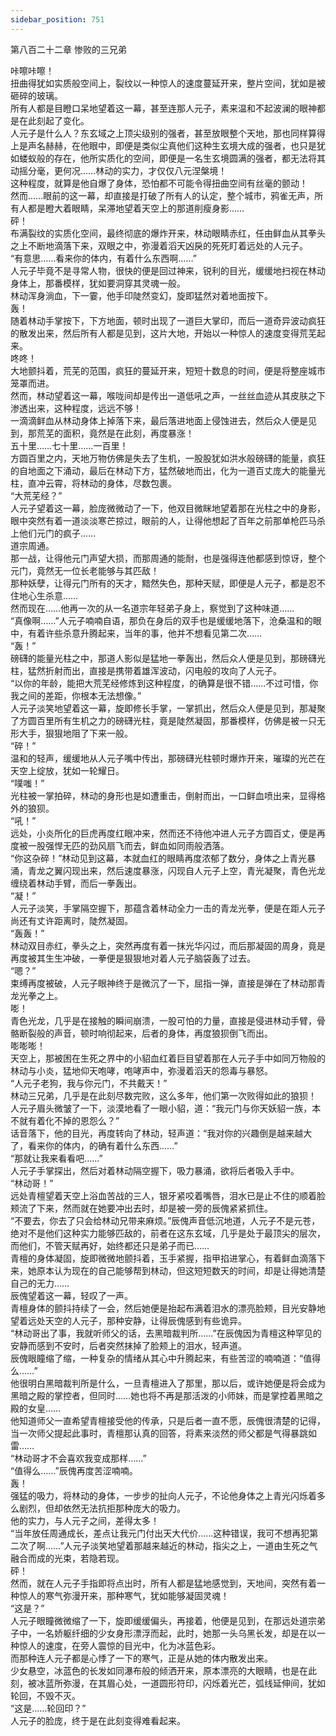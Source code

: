 ```yaml
---
sidebar_position: 751
---
```

 第八百二十二章 惨败的三兄弟


咔嚓咔嚓！  
扭曲得犹如实质般空间上，裂纹以一种惊人的速度蔓延开来，整片空间，犹如是被砸碎的玻璃。  
所有人都是目瞪口呆地望着这一幕，甚至连那人元子，素来温和不起波澜的眼神都是在此刻起了变化。  
人元子是什么人？东玄域之上顶尖级别的强者，甚至放眼整个天地，那也同样算得上是声名赫赫，在他眼中，即便是类似尘真他们这种生玄境大成的强者，也只是犹如蝼蚁般的存在，他所实质化的空间，即便是一名生玄境圆满的强者，都无法将其动摇分毫，更何况……林动的实力，才仅仅八元涅槃境！  
这种程度，就算是他自爆了身体，恐怕都不可能令得扭曲空间有丝毫的颤动！  
然而……眼前的这一幕，却直接是打破了所有人的认定，整个城市，鸦雀无声，所有人都是瞪大着眼睛，呆滞地望着天空上的那道削瘦身影……  
砰！  
布满裂纹的实质化空间，最终彻底的爆炸开来，林动眼睛赤红，任由鲜血从其拳头之上不断地滴落下来，双眼之中，弥漫着滔天凶戾的死死盯着远处的人元子。  
“有意思……看来你的体内，有着什么东西啊……”  
人元子毕竟不是寻常人物，很快的便是回过神来，锐利的目光，缓缓地扫视在林动身体上，那番模样，犹如要洞穿其灵魂一般。  
林动浑身淌血，下一霎，他手印陡然变幻，旋即猛然对着地面按下。  
轰！  
随着林动手掌按下，下方地面，顿时出现了一道巨大掌印，而后一道奇异波动疯狂的散发出来，然后所有人都是见到，这片大地，开始以一种惊人的速度变得荒芜起来。  
咚咚！  
大地颤抖着，荒芜的范围，疯狂的蔓延开来，短短十数息的时间，便是将整座城市笼罩而进。  
然而，林动望着这一幕，喉咙间却是传出一道低吼之声，一丝丝血迹从其皮肤之下渗透出来，这种程度，远远不够！  
一滴滴鲜血从林动身体上掉落下来，最后落进地面上侵蚀进去，然后众人便是见到，那荒芜的面积，竟然是在此刻，再度暴涨！  
五十里……七十里……一百里！  
方圆百里之内，天地万物仿佛是失去了生机，一股股犹如洪水般磅礴的能量，疯狂的自地面之下涌动，最后在林动下方，猛然破地而出，化为一道百丈庞大的能量光柱，直冲云霄，将林动的身体，尽数包裹。  
“大荒芜经？”  
人元子望着这一幕，脸庞微微动了一下，他双目微眯地望着那在光柱之中的身影，眼中突然有着一道淡淡寒芒掠过，眼前的人，让得他想起了百年之前那单枪匹马杀上他们元门的疯子……  
道宗周通。  
那一战，让得他元门声望大损，而那周通的能耐，也是强得连他都感到惊讶，整个元门，竟然无一位长老能够与其匹敌！  
那种妖孽，让得元门所有的天才，黯然失色，那种天赋，即便是人元子，都是忍不住地心生杀意……  
然而现在……他再一次的从一名道宗年轻弟子身上，察觉到了这种味道……  
“真像啊……”人元子喃喃自语，那负在身后的双手也是缓缓地落下，沧桑温和的眼中，有着许些杀意升腾起来，当年的事，他并不想看见第二次……  
“轰！”  
磅礴的能量光柱之中，那道人影似是猛地一拳轰出，然后众人便是见到，那磅礴光柱，猛然折射而出，直接是携带着雄浑波动，闪电般的攻向了人元子。  
“以你的年龄，能把大荒芜经修炼到这种程度，的确算是很不错……不过可惜，你我之间的差距，你根本无法想像。”  
人元子淡笑地望着这一幕，旋即修长手掌，一掌抓出，然后众人便是见到，那凝聚了方圆百里所有生机之力的磅礴光柱，竟是陡然凝固，那番模样，仿佛是被一只无形大手，狠狠地阻了下来一般。  
“碎！”  
温和的轻声，缓缓地从人元子嘴中传出，那磅礴光柱顿时爆炸开来，璀璨的光芒在天空上绽放，犹如一轮耀日。  
“噗嗤！”  
光柱被一掌拍碎，林动的身形也是如遭重击，倒射而出，一口鲜血喷出来，显得格外的狼狈。  
“吼！”  
远处，小炎所化的巨虎再度红眼冲来，然而还不待他冲进人元子方圆百丈，便是再度被一股强悍无匹的劲风扇飞而去，鲜血如同雨般洒落。  
“你这杂碎！”林动见到这幕，本就血红的眼睛再度浓郁了数分，身体之上青光暴涌，青龙之翼闪现出来，然后速度暴涨，闪现自人元子上空，青光凝聚，青色光龙缠绕着林动手臂，而后一拳轰出。  
“凝！”  
人元子淡笑，手掌隔空握下，那蕴含着林动全力一击的青龙光拳，便是在距人元子尚还有丈许距离时，陡然凝固。  
“轰轰！”  
林动双目赤红，拳头之上，突然再度有着一抹光华闪过，而后那凝固的周身，竟是再度被其生生冲破，一拳便是狠狠地对着人元子脑袋轰了过去。  
“嗯？”  
束缚再度被破，人元子眼神终于是微沉了一下，屈指一弹，直接是弹在了林动那青龙光拳之上。  
嘭！  
青色光龙，几乎是在接触的瞬间崩溃，一股可怕的力量，直接是侵进林动手臂，骨骼断裂般的声音，顿时响彻起来，后者的身体，再度狼狈倒飞而出。  
嘭嘭嘭！  
天空上，那被困在生死之界中的小貂血红着巨目望着那在人元子手中如同万物般的林动与小炎，猛地仰天咆哮，咆哮声中，弥漫着滔天的怨毒与暴怒。  
“人元子老狗，我与你元门，不共戴天！”  
林动三兄弟，几乎是在此刻尽数完败，这么多年，他们第一次败得如此的狼狈！  
人元子眉头微皱了一下，淡漠地看了一眼小貂，道：“我元门与你天妖貂一族，本不就有着化不掉的恩怨么？”  
话音落下，他的目光，再度转向了林动，轻声道：“我对你的兴趣倒是越来越大了，看来你的体内，的确有着什么东西……”  
“那就让我来看看吧……”  
人元子手掌探出，然后对着林动隔空握下，吸力暴涌，欲将后者吸入手中。  
“林动哥！”  
远处青檀望着天空上浴血苦战的三人，银牙紧咬着嘴唇，泪水已是止不住的顺着脸颊流了下来，然而就在她要冲出去时，却是被一旁的辰傀紧紧抓住。  
“不要去，你去了只会给林动兄带来麻烦。”辰傀声音低沉地道，人元子不是元苍，绝对不是他们这种实力能够匹敌的，前者在这东玄域，几乎是处于最顶尖的层次，而他们，不管天赋再好，始终都还只是弟子而已……  
青檀的身体凝固，旋即微微地颤抖着，玉手紧握，指甲掐进掌心，有着鲜血滴落下来，她原本认为现在的自己能够帮到林动，但这短短数天的时间，却是让得她清楚自己的无力……  
辰傀望着这一幕，轻叹了一声。  
青檀身体的颤抖持续了一会，然后她便是抬起布满着泪水的漂亮脸颊，目光安静地望着远处天空的人元子，那种安静，让得辰傀感到有些诡异。  
“林动哥出了事，我就听师父的话，去黑暗裁判所……”在辰傀因为青檀这种罕见的安静而感到不安时，后者突然抹掉了脸颊上的泪水，轻声道。  
辰傀眼瞳缩了缩，一种复杂的情绪从其心中升腾起来，有些苦涩的喃喃道：“值得么……”  
他很明白黑暗裁判所是什么，一旦青檀进入了那里，那以后，或许她便是将会成为黑暗之殿的掌控者，但同时……她也将不再是那活泼的小师妹，而是掌控着黑暗之殿的女皇……  
他知道师父一直希望青檀接受他的传承，只是后者一直不愿，辰傀很清楚的记得，当一次师父提起此事时，青檀那认真的回答，将素来淡然的师父都是气得暴跳如雷……  
“林动哥才不会喜欢我变成那样……”  
“值得么……”辰傀再度苦涩喃喃。  
轰！  
强猛的吸力，将林动的身体，一步步的扯向人元子，不论他身体之上青光闪烁着多么剧烈，但却依然无法抗拒那种庞大的吸力。  
他的实力，与人元子之间，差得太多！  
“当年放任周通成长，差点让我元门付出天大代价……这种错误，我可不想再犯第二次了啊……”人元子淡笑地望着那越来越近的林动，指尖之上，一道由生死之气融合而成的光束，若隐若现。  
砰！  
然而，就在人元子手指即将点出时，所有人都是猛地感觉到，天地间，突然有着一种惊人的寒气弥漫开来，那种寒气，犹如能够凝固灵魂！  
“这是？”  
人元子眼瞳微微缩了一下，旋即缓缓偏头，再接着，他便是见到，在那远处道宗弟子中，一名娇躯纤细的少女身形漂浮而起，此时，她那一头乌黑长发，却是在以一种惊人的速度，在旁人震惊的目光中，化为冰蓝色彩。  
而那种连人元子都是心悸了一下的寒气，正是从她的体内散发出来。  
少女悬空，冰蓝色的长发如同瀑布般的倾洒开来，原本漂亮的大眼睛，也是在此刻，被冰蓝所弥漫，在其眉心处，一道圆形符印，闪烁着光芒，弧线延伸间，犹如轮回，不毁不灭。  
“这是……轮回印？”  
人元子的脸庞，终于是在此刻变得难看起来。  
  
  
